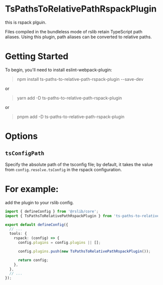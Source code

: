 # TsPathsToRelativePathRspackPlugin

this is rspack plguin.

Files compiled in the bundleless mode of rslib retain TypeScript path aliases. Using this plugin, path aliases can be converted to relative paths.

# Getting Started

To begin, you'll need to install eslint-webpack-plugin:

> npm install ts-paths-to-relative-path-rspack-plugin --save-dev

or

> yarn add -D ts-paths-to-relative-path-rspack-plugin

or

> pnpm add -D ts-paths-to-relative-path-rspack-plugin

# Options

## `tsConfigPath`

Specify the absolute path of the tsconfig file; by default, it takes the value from `config.resolve.tsConfig` in the rspack configuration.

# For example:

add the plugin to your rslib config.

```ts
import { defineConfig } from '@rslib/core';
import { TsPathsToRelativePathRspackPlugin } from 'ts-paths-to-relative-path-rspack-plugin';

export default defineConfig({
  // ...
  tools: {
    rspack: (config) => {
      config.plugins = config.plugins || [];

      config.plugins.push(new TsPathsToRelativePathRspackPlugin());

      return config;
    },
  },
  // ...
});
```
